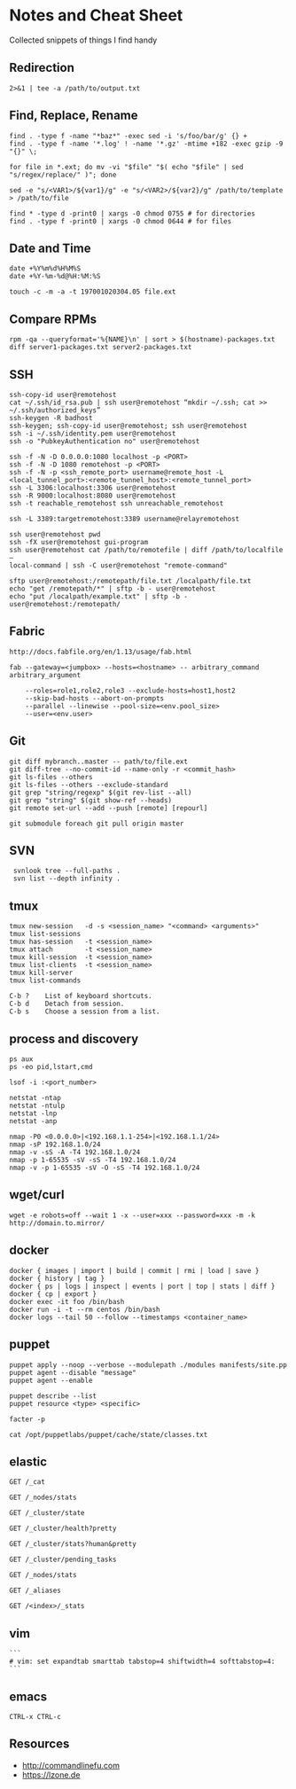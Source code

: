 # Notes and Cheat Sheet

Collected snippets of things I find handy


## Redirection

    2>&1 | tee -a /path/to/output.txt

## Find, Replace, Rename

    find . -type f -name "*baz*" -exec sed -i 's/foo/bar/g' {} +
    find . -type f -name '*.log' ! -name '*.gz' -mtime +182 -exec gzip -9 "{}" \;

    for file in *.ext; do mv -vi "$file" "$( echo "$file" | sed "s/regex/replace/" )"; done

    sed -e "s/<VAR1>/${var1}/g" -e "s/<VAR2>/${var2}/g" /path/to/template > /path/to/file

    find * -type d -print0 | xargs -0 chmod 0755 # for directories
    find . -type f -print0 | xargs -0 chmod 0644 # for files

## Date and Time

    date +%Y%m%d%H%M%S
    date +%Y-%m-%d@%H:%M:%S

    touch -c -m -a -t 197001020304.05 file.ext

## Compare RPMs

    rpm -qa --queryformat='%{NAME}\n' | sort > $(hostname)-packages.txt
    diff server1-packages.txt server2-packages.txt

## SSH

    ssh-copy-id user@remotehost
    cat ~/.ssh/id_rsa.pub | ssh user@remotehost “mkdir ~/.ssh; cat >> ~/.ssh/authorized_keys”
    ssh-keygen -R badhost
    ssh-keygen; ssh-copy-id user@remotehost; ssh user@remotehost
    ssh -i ~/.ssh/identity.pem user@remotehost
    ssh -o "PubkeyAuthentication no" user@remotehost

    ssh -f -N -D 0.0.0.0:1080 localhost -p <PORT>
    ssh -f -N -D 1080 remotehost -p <PORT>
    ssh -f -N -p <ssh_remote_port> username@remote_host -L <local_tunnel_port>:<remote_tunnel_host>:<remote_tunnel_port>
    ssh -L 3306:localhost:3306 user@remotehost
    ssh -R 9000:localhost:8080 user@remotehost
    ssh -t reachable_remotehost ssh unreachable_remotehost

    ssh -L 3389:targetremotehost:3389 username@relayremotehost

    ssh user@remotehost pwd
    ssh -fX user@remotehost gui-program
    ssh user@remotehost cat /path/to/remotefile | diff /path/to/localfile –
    local-command | ssh -C user@remotehost "remote-command"

    sftp user@remotehost:/remotepath/file.txt /localpath/file.txt
    echo "get /remotepath/*" | sftp -b - user@remotehost
    echo "put /localpath/example.txt" | sftp -b - user@remotehost:/remotepath/

## Fabric
    http://docs.fabfile.org/en/1.13/usage/fab.html

    fab --gateway=<jumpbox> --hosts=<hostname> -- arbitrary_command arbitrary_argument

        --roles=role1,role2,role3 --exclude-hosts=host1,host2
        --skip-bad-hosts --abort-on-prompts
        --parallel --linewise --pool-size=<env.pool_size>
        --user=<env.user>

## Git

    git diff mybranch..master -- path/to/file.ext
    git diff-tree --no-commit-id --name-only -r <commit_hash>
    git ls-files --others
    git ls-files --others --exclude-standard
    git grep "string/regexp" $(git rev-list --all)
    git grep "string" $(git show-ref --heads)
    git remote set-url --add --push [remote] [repourl]

    git submodule foreach git pull origin master

## SVN

     svnlook tree --full-paths .
     svn list --depth infinity .

## tmux

    tmux new-session   -d -s <session_name> "<command> <arguments>"
    tmux list-sessions
    tmux has-session   -t <session_name>
    tmux attach        -t <session_name>
    tmux kill-session  -t <session_name>
    tmux list-clients  -t <session_name>
    tmux kill-server
    tmux list-commands

    C-b ?    List of keyboard shortcuts.
    C-b d    Detach from session.
    C-b s    Choose a session from a list.

## process and discovery

    ps aux
    ps -eo pid,lstart,cmd

    lsof -i :<port_number>

    netstat -ntap
    netstat -ntulp
    netstat -lnp
    netstat -anp

    nmap -P0 <0.0.0.0>|<192.168.1.1-254>|<192.168.1.1/24>
    nmap -sP 192.168.1.0/24
    nmap -v -sS -A -T4 192.168.1.0/24
    nmap -p 1-65535 -sV -sS -T4 192.168.1.0/24
    nmap -v -p 1-65535 -sV -O -sS -T4 192.168.1.0/24

## wget/curl

    wget -e robots=off --wait 1 -x --user=xxx --password=xxx -m -k http://domain.to.mirror/

## docker

    docker { images | import | build | commit | rmi | load | save }
    docker { history | tag }
    docker { ps | logs | inspect | events | port | top | stats | diff }
    docker { cp | export }
    docker exec -it foo /bin/bash
    docker run -i -t --rm centos /bin/bash
    docker logs --tail 50 --follow --timestamps <container_name>

## puppet

    puppet apply --noop --verbose --modulepath ./modules manifests/site.pp
    puppet agent --disable "message"
    puppet agent --enable

    puppet describe --list
    puppet resource <type> <specific>

    facter -p

    cat /opt/puppetlabs/puppet/cache/state/classes.txt

## elastic

    GET /_cat

    GET /_nodes/stats

    GET /_cluster/state

    GET /_cluster/health?pretty

    GET /_cluster/stats?human&pretty

    GET /_cluster/pending_tasks

    GET /_nodes/stats

    GET /_aliases

    GET /<index>/_stats


## vim

    ```
    # vim: set expandtab smarttab tabstop=4 shiftwidth=4 softtabstop=4:
    ```

## emacs

    CTRL-x CTRL-c

## Resources

  - http://commandlinefu.com
  - https://lzone.de

